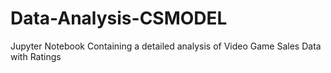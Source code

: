 # Data-Analysis-CSMODEL
Jupyter Notebook Containing a detailed analysis of Video Game Sales Data with Ratings
